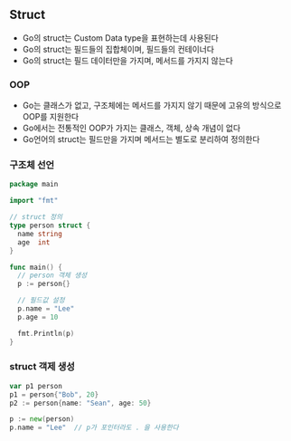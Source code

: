## Struct

- Go의 struct는 Custom Data type을 표현하는데 사용된다
- Go의 struct는 필드들의 집합체이며, 필드들의 컨테이너다
- Go의 struct는 필드 데이터만을 가지며, 메서드를 가지지 않는다

### OOP

- Go는 클래스가 없고, 구조체에는 메서드를 가지지 않기 때문에 고유의 방식으로 OOP를 지원한다
- Go에서는 전통적인 OOP가 가지는 클래스, 객체, 상속 개념이 없다
- Go언어의 struct는 필드만을 가지며 메서드는 별도로 분리하여 정의한다



### 구조체 선언

```go
package main

import "fmt"

// struct 정의
type person struct {
  name string
  age  int
}

func main() {
  // person 객체 생성
  p := person{}

  // 필드값 설정
  p.name = "Lee"
  p.age = 10

  fmt.Println(p)
}
```

### struct 객제 생성

```go
var p1 person 
p1 = person{"Bob", 20}
p2 := person{name: "Sean", age: 50}
```

```go
p := new(person)
p.name = "Lee"  // p가 포인터라도 . 을 사용한다
```

